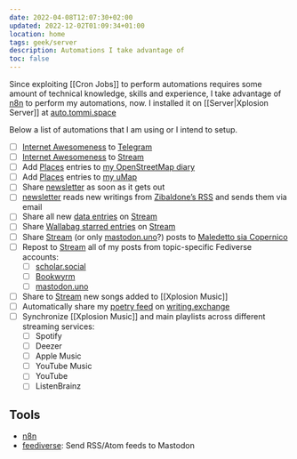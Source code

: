 ```yaml
---
date: 2022-04-08T12:07:30+02:00
updated: 2022-12-02T01:09:34+01:00
location: home
tags: geek/server
description: Automations I take advantage of
toc: false
---
```

Since exploiting [[Cron Jobs]] to perform automations requires some amount of technical knowledge, skills and experience, I take advantage of [n8n](https://n8n.io 'n8n official website') to perform my automations, now. I installed it on [[Server|Xplosion Server]] at [auto.tommi.space](https://auto.tommi.space 'Tommi’s n8n instance')

Below a list of automations that I am using or I intend to setup.

- [ ] [Internet Awesomeness](https://tommi.space/internet-awesomeness.xml 'Internet Awesomeness RSS feed') to [Telegram](https://t.me/internet_awesomeness 'Internet Awesomeness channel on Telegram')
- [ ] [Internet Awesomeness] to [Stream]
- [ ] Add [Places](https://tommi.space/places) entries to [my OpenStreetMap diary](https://osm.org/user/xplosionmind/diary 'xplosionmind’s  OpenStreetMap diary')
- [ ] Add [Places](https://tommi.space/places) entries to [my uMap](https://umap.openstreetmap.fr/en/map/around-the-world_593427 '“Around the World”, Tommi’s favorite places on uMap')
- [ ] Share [newsletter] as soon as it gets out
- [ ] [newsletter] reads new writings from [Zibaldone’s RSS](https://tommi.space/zibaldone.xml 'Zibaldone RSS feed') and sends them via email
- [ ] Share all new [data entries](https://gitmi.dev/tommi/tommi.space/src/branch/main/data 'data folder in tommi.space repository') on [Stream]
- [ ] Share [Wallabag starred entries](https://inputs.tommi.space/tommi/UnqUGNFzghX3pTU/starred.xml 'starred feed from inputs.tommi.space') on [Stream]
- [ ] Share [Stream] (or only [mastodon.uno]?) posts to [Maledetto sia Copernico](https://t.me/maledettocopernico 'Maledetto sia Copernico Telegram Channel')
- [ ] Repost to [Stream] all of my posts from topic-specific Fediverse accounts:
	- [ ] [scholar.social](https://scholar.social/@tommi '@tommi on scholar.social')
	- [ ] [Bookwyrm](https://bookwyrm.social/user/tommi 'Tommi on bookwyrm.social')
	- [ ] [mastodon.uno]
- [ ] Share to [Stream] new songs added to [[Xplosion Music]]
- [ ] Automatically share my [poetry feed](https://tommi.space/poetry.xml 'Poetry feed from tommi.space') on [writing.exchange]
- [ ] Synchronize [[Xplosion Music]] and main playlists across different streaming services:
	- [ ] Spotify
	- [ ] Deezer
	- [ ] Apple Music
	- [ ] YouTube Music
	- [ ] YouTube
	- [ ] ListenBrainz

## Tools

- [n8n](https://auto.tommi.space)
- [feediverse](https://github.com/edsu/feediverse): Send RSS/Atom feeds to Mastodon

[Stream]: https://stream.tommi.space 'Tommi’s Stream of consciousness'
[Internet Awesomeness]: https://tommi.space/internet-awesomeness.xml 'Internet Awesomeness RSS feed'
[mastodon.uno]: https://mastodon.uno/@tommi '@tommi on mastodon.uno'
[newsletter]: https://newsletter.tommi.space '“Parole Sconnesse”, Tommi’s newsletter'
[writing.exchange]: https://writing.exchange/@tommi 'Tommi’s profile on writing.exchange'